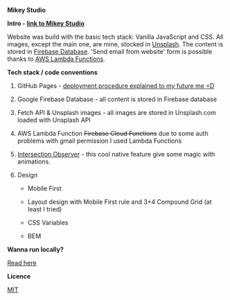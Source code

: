 **Mikey Studio**

**Intro - [link to Mikey Studio](https://mikey-studio.xyz)**

Website was build with the basic tech stack: Vanilla JavaScript and CSS. All images, except the main one, are mine, stocked in [Unsplash](https://unsplash.com). The content is stored in [Firebase Database](firebase.google.com/). 'Send email from website' form is possible thanks to [AWS Lambda Functions](https://aws.amazon.com/lambda/).

**Tech stack / code conventions**

1. GitHub Pages - [deployment procedure explained to my future me =D](README-GITHUB-PARCEL.md)

1. Google Firebase Database - all content is stored in Firebase database

1. Fetch API & Unsplash images - all images are stored in Unsplash.com loaded with Unsplash API

1. AWS Lambda Function ~~Firebase Cloud Functions~~ due to some auth problems with gmail permission I used Lambda Functions

1. [Intersection Observer](https://developer.mozilla.org/en-US/docs/Web/API/Intersection_Observer_API) - this cool native feature give some magic with animations.

1. Design

    * Mobile First

    * Layout design with Mobile First rule and 3+4 Compound Grid (at least I tried)

    * CSS Variables

    * BEM

**Wanna run locally?**

[Read here](README-GITHUB-PARCEL.md)

**Licence**

[MIT](https://choosealicense.com/licenses/mit/)